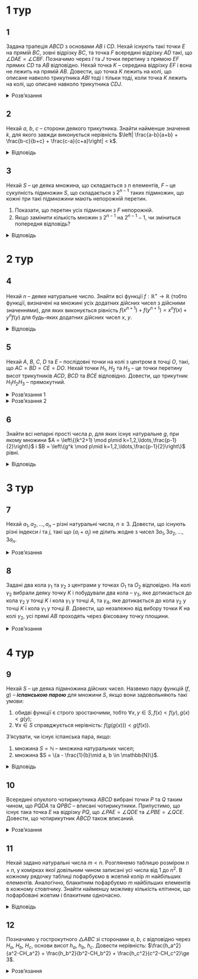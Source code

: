 # 1 тур
## 1
Задана трапеція $ABCD$ з основами $AB$ і $CD$. Нехай існують такі точки $E$ на прямій $BC$, зовні відрізку $BC$, та точка $F$ всередині відрізку $AD$ такі, що $\angle DAE = \angle CBF$. Позначимо через $I$ та $J$ точки перетину з прямою $EF$ прямих $CD$ та $AB$ відповідно. Нехай точка $K$ – середина відрізку $EF$ і вона не лежить на прямій $AB$. Довести, що точка $K$ лежить на колі, що описане навколо трикутника $ABI$ тоді і тільки тоді, коли точка $K$ лежить на колі, що описане навколо трикутника $CDJ$.
<details><summary>Розв’язання</summary>

Нехай розташування точок як на рис.313. З умов задачі $\angle EBF = 180^\circ - \angle CBF = 180^\circ - \angle EAF$, тому чотирикутник $AEBF$ – вписаний. Звідси $AJ \cdot JB = FJ \cdot JF$. Приймаючи це до уваги, точка $I$ лежить на описаному навколо $\triangle ABK$ колі тоді і тільки тоді, коли $IJ \cdot JK = FJ \cdot JF$. Оскільки $IJ = IF + FJ$, $JE = FE - FJ$ та $JK = \frac{1}{2}FE - FJ$, то це означає, що $I$ лежить на описаному навколо $\triangle ABK$ колі тоді і тільки тоді, коли $FJ = \frac{IF\cdot FE }{2IF + FE}$. 

Оскільки $AEBF$ – вписаний, та $AB \parallel CD$, то $\angle FEC = \angle FAB = 180^\circ - \angle CDF$, то $CDFE$ також циклічний, тому $ID \cdot IC = IF \cdot IE$. Звідси випливає, що $K$ лежить на описаному навколо $\triangle CDJ$ тоді і тільки тоді, коли $IJ \cdot IK = IF \cdot IE$. Визначаючи відрізки $IJ = IF + FJ$, $IK = IF + \frac{FE}{2}$ та $IE = IF + FE$, ми знаходимо, що $K$ лежить на описаному навколо $\triangle CDJ$ тоді і тільки тоді, коли $FJ = \frac{IF\cdot FE }{2IF + FE}$, що й доводить шукане.

_*Зауваження.*_ На рис.313 показана ситуація, коли точка $B$ на відрізку $CE$. Інший варіант – це точка $C$ лежить на відрізку $BE$. Тоді точка $I$ буде всередині, а точка $J$ – зовні відрізку $FE$, розташування точки $K$ відносно $I$, $J$ може змінюватись. 

Так само, можливо при міркуваннях треба буде замість кута $\varphi$ розглянути кут $\pi - \varphi$, там сума може стати різницею. Але цей розв’язок принципово не зміниться, якщо розглянути відстані та кути із знаками.
</details>

## 2
Нехай $a$, $b$, $c$ – сторони деякого трикутника. Знайти найменше значення $k$, для якого завжди виконується нерівність $\left| \frac{a-b}{a+b} + \frac{b-c}{b+c} + \frac{c-a}{c+a}\right| < k$.
<details><summary>Відповідь</summary>

$k = \frac{8\sqrt{2} - 5\sqrt{5}}{3}$
<details><summary>Розв’язання</summary>

Шляхом простих перетворень можемо одержати рівність: $\frac{a-b}{a+b}+ \frac{b-c}{b+c}+\frac{c-a}{c+a} = \frac{a-b}{a+b}\cdot \frac{b-c}{b+c}\cdot\frac{c-a}{c+a}$. Без обмеження загальності будемо вважати, що $a \geq b \geq c$, позначимо $b = c + \alpha$, $a = c + \alpha + \beta$. Для існування такого трикутника необхідно й достатньо, щоб виконувалась умова $\beta < c$. Тоді задана в умові нерівність набуває такого вигляду: $X = \frac{\alpha\beta(\alpha+\beta)}{(2c+\alpha)(2c+\alpha+\beta)(2c+2\alpha+\beta)} < k$. Оскільки $2c > 2\beta$, то $X < \frac{\alpha\beta(\alpha+\beta)}{(2\beta+\alpha)(\alpha+3\beta)(2\alpha+3\beta)} = Y$. Знайдемо таке число $k_1$, при якому $\forall\alpha$, $\beta > 0$ виконується умова $Y \leq k_1$. Перепишемо вираз: $Y = \frac{2\frac{\alpha}{2}((\beta + \frac{\alpha}{2}) - \frac{\alpha}{2})((\beta+\frac{\alpha}{2}) + \frac{\alpha}{2})}{2(\beta+\frac{\alpha}{2})(3(\beta+\frac{\alpha}{2})+\frac{\alpha}{2})(3(\beta+\frac{\alpha}{2})+\frac{\alpha}{2})} \leq k_1$. Покладемо $x=\beta+\frac{\alpha}{2}$, $y=\frac{\alpha}{2}$. Тоді остання нерівність набуде такого вигляду $\frac{y(x+y)(x-y)}{x(3x+y)(3x-y)} \le k_1 \iff \frac{1}{k_1} \le \frac{\left(9(\frac{x}{y})^2 - 1\right)\frac{x}{y}}{(\frac{x}{y})^2-1}$, далі знову позначимо $t = \frac{x}{y} = \frac{2\beta+\alpha}{\alpha} > 1$, тоді $\frac{1}{k_1} \le \frac{(9t^2-1)t}{t^2-1}$. Знайдемо найменше значення функції $f(t) = \frac{(9t^2-1)t}{t^2-1}$ при $t > 1$. Оскільки $f'(t) = \frac{9t^4 - 26t^2 + 1}{(t^2-1)^2}$, то можемо знайти екстремальні точки: $t^2 = \frac{13 \pm 4\sqrt{10}}{9}$, умові $t > 1$ задовольняє лише точка $t_0 = \sqrt{\frac{13+4\sqrt{10}}{9}} = \frac{\sqrt{5}+2\sqrt{2}}{3}$, легко переконатись, що це є шукана точка мінімуму. При цьому $f(t_0) = f\left(\frac{\sqrt{5}+2\sqrt{2}}{3}\right) = 8\sqrt{2}+5\sqrt{5}$, отже $k_1 \ge \frac{1}{8\sqrt{2}+5\sqrt{5}} =\frac{8\sqrt{2}-5\sqrt{5}}{3}$ і $k_1=\frac{8\sqrt{2}-5\sqrt{5}}{3}$.

Доведемо, що $k = k_1$. Очевидним є той факт, що $k \geq k_1$. Припустимо, що $k > k_1$. В попередніх позначеннях: $t_0 = \frac{x_0}{y_0} = \frac{\beta_0 + \frac{1}{2}\alpha_0}{\frac{1}{2}\alpha_0} = \frac{2\beta_0}{\alpha_0}+1 \implies \beta_0 = \frac{(t_0-1)\alpha_0}{2}$. Виберемо $\alpha$ і $\beta$, таким чином, щоб виконувалося співвідношення $\beta_0 = \frac{(t_0-1)\alpha_0}{2}$. Розглянемо функцію $X(c) = \frac{(2\alpha\beta)(\alpha+\beta)}{(2c+\alpha)(2c+\alpha+\beta)(2c+2\alpha+\beta)}$. Вона неперервна у точці $c = \beta$ і $X(\beta) = f(t_0) = 8\sqrt{2}+5\sqrt{5}$, тому $\forall\epsilon > 0 \exists\delta > 0: \forall x\in(\beta - \delta, \beta + \delta) \implies |X(x) - X(\beta)| < \epsilon$. Поклавши $\epsilon = \frac{1}{2}(k_1 - k)$ і взявши деяке $c$ з інтервалу $(\beta, \beta + \delta)$ отримаємо отримаємо деякий трикутник зі сторонами $c$, $b=c+\alpha$, $a=c+\alpha+\beta$, для якого $k_1 > X(c)>k$. Отримане протиріччя доводить, що $k=k_1=\frac{8\sqrt{2}-5\sqrt{5}}{3}$.
</details></details>

## 3
Нехай $S$ – це деяка множина, що складається з $n$ елементів, $F$ – це сукупність підмножин $S$, що складається з $2^{n-1}$ таких підмножин, що кожні три такі підмножини мають непорожній перетин.
1. Показати, що перетин усіх підмножин з $F$ непорожній.
2. Якщо замінити кількість множин з $2^{n-1}$ на $2^{n-1} - 1$, чи зміниться попередня відповідь?
<details><summary>Відповідь</summary>
відповідь не зміниться.
<details><summary>Розв’язання</summary>

1. Позначимо через $CX$ – доповнення до множини $X$, зрозуміло, що одночасно у множину $F$ не можуть попадати $X$ та $CX$, оскільки усього підмножин $2^n$, то рівно половина попадає до сукупності $F$, звідки з кожної пари $X$ та $CX$ рівно одна входить до $F$. 
	
	Нехай тепер $A,B\in F$. Якщо тепер $C(A\cap B)\in F$, то маємо три множини з $F$, які не перетинаються, що суперечить умові. Таким чином $C(A\cap B)\notin F$, звідки $A \cap B \in F$, тобто множина $F$ замкнена відносно перетину. Таким чином перетин усіх множин повинен належати цій множині, очевидно, що порожня множина не міститься в $F$, звідки й доведено, що перетин усіх множин непорожній.
2. Якщо тепер замінити кількість підмножин з $2^{n-1}$ на $2^{n-1}-1$, то відповідь не зміниться. З попередніх міркувань випливає, що існує множина $D$, для якої ні $D$, ні $CD$ не належать сукупності $F$, але для усіх інших множин $X$, як і раніше – або $X$, або $CX$ належать $F$. Спочатку розглянемо випадок, що існує принаймні одна множина $X \in F$, така що $X$ не містить ні $D$, ні $CD$. Тоді для кожної іншої множини $Y \in F$ множина $X \cap Y$ не містить ні $D$, ні $CD$, тому $C(X \cap Y)$ не співпадає ні з $D$, ні $CD$, а тому, аналогічно доведеному у пункті 1), ми маємо $X \cap Y \in F$. Оскільки $X \cap Y \subset X$, то воно не містить $D$ або $CD$. Продовжуючи аналогічно ми одержимо, що перетин множин не є порожнім.

	Таким чином ми одержали це для кожної множини з $F$, що не містить $D$ чи $CD$. Множини $D$ або $CD$ не можуть бути порожніми, оскільки, якщо це так, то додаючи до усього набору множин $F$ повну множину, то ми одержимо сукупність, що складається з $2^{n-1}$ множин та має непорожній перетин, що безпосередньо випливає з пункту 1).

	Якщо таких множин $X$ не існує, то зараз порахуємо, скільки множин містить у собі $D$ чи $CD$. Усього $2^{|CD|}$ множин містять $D$, та $2^{|D|}$ множин містять $CD$. Але уся множина рахувалася двічі, таким чином усього таким множин $2^{|CD|} + 2^{|D|} - 1$. Так само підраховано множини $D$ та $CD$, які не належать $F$. Звідси $2^{n-1}-1 = |F| \ge 2^{|CD|} + 2^{|D|} - 3$. Нехай $\max\{|D|,|CD|\}=t$, то $2^{n-1} -1 \le 2^t + 2^t -3=2^{t+1}-3$. Це показує, що $t \ge n-1$, оскільки $D$ та $CD$ не порожні, то $t=n-1$. Без обмежень загальності вважаємо, що $|D|=1$, $|CD|=n-1$. Але тоді кожна множина, що містить $CD$, це є або сама множина $CD$, або повна множина. Оскільки $CD$ не міститься в $F$, то лише повна множина може містити $CD$, але ця множина так само містить і $D$. Тобто кожна множина з $F$ містить $C$, що й означає, що перетин усіх множин з $F$ непорожній. 
</details></details>

# 2 тур
## 4
Нехай $n$ – деяке натуральне число. Знайти всі функції $f: \mathbb{R}^+ \to \mathbb{R}$ (тобто функції, визначені на множині усіх додатних дійсних чисел з дійсними значеннями), для яких виконується рівність $f(x^{n+1}) + f(y^{n+1}) = x^n f(x) + y^n f(y)$ для будь-яких додатних дійсних чисел $x$, $y$.
<details><summary>Відповідь</summary>

$f(x) = ax$, $a$ – довільне дійсне число.
<details><summary>Розв’язання</summary>

Підставимо $x = y$, отримаємо $f(2x^{n+1}) = 2x^n f(x)$, а тому $2 f(x^{n+1} + y^{n+1}) = 2x^n f(x) + 2y^n f(y) = f(2x^{n+1}) + f(2y^{n+1})$. Замінюючи $x^{n+1}$ і $y^{n+1}$ на $a$ і $b$ відповідно, отримаємо рівність
```math
2 f(a + b) = f(2a) + f(2b). \tag{1}
```
Розглянемо вираз $4 f(a + b + c)$. З одного боку, він дорівнює $2 f(2a) + 2 f(2b + 2c) = 2 f(2a) + f(4b) + f(4c)$, з іншого – $f(4a) + f(4b) + 2 f(2c)$, звідки $f(4a) − 2 f(2a) = f(4c) − 2 f(2c)$. Оскільки $f(2x^{n+1}) = 2x^n f(x)$, то $f(2) = 2 f(1)$ і підставляючи у попередню рівність $x = \frac{a}{2}$, $c = \frac{1}{2}$, матимемо $f(2x) − 2 f(x) = f(2) − 2 f(1) = 0$. Тому, з урахуванням (1), функція $f$ – адитивна. Таким чином, маємо дві умови на $f$: $f(x + y) = f(x) + f(y)$ і $f(x^{n+1}) = x^n f(x)$.

З адитивності $f$ випливає, що $f(kx) = kf(x)$ для $k \in \mathbb{N}$. Нехай $x = t + k$, де $k$ – натуральне. Тоді $f((t + k)^{n+1}) = (t+k)^n f(t+k)$, а отже, $\sum_{i=0}^{n+1} f\left(C^{n+1}_i t^i k^{n+1-i}\right) = (t+k)^n(f(t)+f(k))$, $\sum_{i=0}^{n+1} C_{n+1}^i k^i f(t^{n+1-i}) - (t+k)^n(f(t)+kf(1))=0$. Зафіксуємо $t$ і розглянемо останній вираз як многочлен відносно $k$. Він дорівнює 0 в усіх натуральних точках, а тому він тотожний 0. Знайдемо коефіцієнт при $k^n$. З одного боку, він рівний $C_{n+1}^n f(t) -f(t)- C_n^1 f(1)t$, з іншого він – 0, тому $f(t) = f(1)t$. Розглядаючи довільне $t$, отримаємо $f(t) = at$, де $a = f(1) \in \mathbb{R}$. Безпосередньою перевіркою переконуємось, що $f(x) = ax$ задовольняє умову задачі.
</details></details>

## 5
Нехай $A$, $B$, $C$, $D$ та $E$ – послідовні точки на колі з центром в точці $O$, такі, що $AC = BD = CE = DO$. Нехай точки $H_1$, $H_2$ та $H_3$ – це точки перетину висот трикутників $ACD$, $BCD$ та $BCE$ відповідно. Довести, що трикутник $H_1H_2H_3$ – прямокутний.
<details><summary>Розв’язання 1</summary>

Так як точка $H_1$ – ортоцентр трикутника $ACD$, а $O$ – центр описаного кола цього трикутника, то $\overrightarrow{OH_1} = \overrightarrow{OA} + \overrightarrow{OC} + \overrightarrow{OD}$. Аналогічно, $\overrightarrow{OH_2} = \overrightarrow{OB} + \overrightarrow{OC} + \overrightarrow{OD}$ та $\overrightarrow{OH_3} = \overrightarrow{OB} + \overrightarrow{OC} + \overrightarrow{OE}$. Отже, $\overrightarrow{H_1H_2} = \overrightarrow{OH_2} − \overrightarrow{OH_1} = \overrightarrow{OB} − \overrightarrow{OA}$ та $\overrightarrow{H_2H_3} = \overrightarrow{OH_3} − \overrightarrow{OH_2} = \overrightarrow{OE} − \overrightarrow{OD}$. Скалярний добуток цих векторів дорівнює
```math
\overrightarrow{H_1H_2} \cdot \overrightarrow{H_2H_3} = (\overrightarrow{OB} − \overrightarrow{OA})(\overrightarrow{OE} − \overrightarrow{OD}) = \overrightarrow{OB} \cdot \overrightarrow{OE} − \overrightarrow{OB} \cdot \overrightarrow{OD} − \overrightarrow{OA} \cdot \overrightarrow{OE} + \overrightarrow{OA} \cdot \overrightarrow{OD} = |OB|\cdot|OE|\cos\angle BOE - |OB|\cdot|OD|\cos\angle BOD - |OA|\cdot|OE|\cos\angle AOE + |OA|\cdot|OD|\cos\angle AOD = |OA|^2 (\cos \angle BOE − \cos \angle BOD − \cos \angle AOE + \cos \angle AOD).
```
Трикутники $AOC$ та $COE$ рівносторонні, тому $\angle AOE =120^\circ$. Трикутник $BOD$ також рівносторонній, тому $\angle BOD = 60^\circ$. Отже,
```math
\overrightarrow{H_1H_2} \cdot \overrightarrow{H_2H_3} = |OA|^2 (\cos \angle BOE − \cos 60^\circ − \cos 120^\circ + \cos \angle AOD) = |OA|^2 (\cos \angle BOE + \cos \angle AOD) = 2|OA|^2 \cos \left(\frac{\angle BOE + \angle AOD}{2}\right) \cos \left(\frac{\angle BOE − \angle AOD}{2}\right).
```
Неважко переконатись, що $\angle BOE + \angle AOD = 2 \angle BOD + \angle DOE + \angle AOB$, звідки
```math
\frac{\angle BOE + \angle AOD}{2} = \angle BOD + \frac{\angle DOE + \angle AOD}{2}=60^\circ + \angle DCE + \angle ACB=60^\circ + \angle DCB -\angle ECA = 60^\circ + (180^\circ - 30^\circ) - 120^\circ = 90^\circ,
```
тому $\cos\left(\frac{\angle BOE + \angle AOD}{2}\right) = \cos 90^\circ=0$ і $\overrightarrow{H_1H_2}\cdot \overrightarrow{H_2H_3}=0$, що й завершує доведення.
</details>
<details><summary>Розв’язання 2</summary>

Так як $\angle CH_3B = \angle BEC = \angle BDC = \angle CH_2B$, то точки $C$, $H_3$, $H_2$, $B$ – циклічні. Аналогічно, чотирикутник $CH_1H_2D$ – циклічний.

Ми хочемо показати, що $\angle H_3H_2H_1 = \frac{\pi}{2}$. Але $\angle H_3H_2H_1 = \angle H_3H_2C + \angle CH_2H_1$, тому $\angle H_3H_2C = \angle H_3BC$ та $\angle CH_2H_1 = \angle CDH_1$. Нехай $F$ – точка перетину прямих $BH_3$ та $EC$, $G$ – точка перетину $AC$ та $DH_2$. Треба показати, що $\angle FBC + \angle CDG = \frac{\pi}{2}$. Позначимо ці два кути через $\alpha$ та $\beta$ відповідно. Маємо: $\angle ECB = \frac{\pi}{2} + \alpha$ та $DCA + \frac{\pi}{2} + \beta$. Тому $\alpha + \beta = \angle ECB + \angle DCA - \pi = 2\angle ECA + \angle DCE + \angle ACB - \angle \pi = \frac{\pi}{3} + \angle DCE + \angle ACB$. При цьому $\angle ACB = \angle CAD$, так як чотирикутник $ABCD$ – рівнобічна трапеція. А значить $\angle DCE + \angle ACB = \angle DAE + \angle CAD = \frac{1}{2}\angle COE= 30^\circ$, що й дає $\alpha + \beta = 90^\circ$.
</details>

## 6
Знайти всі непарні прості числа $p$, для яких існує натуральне $g$, при якому множини $A = \left\{(k^2+1) \mod p\mid k=1,2,\ldots,\frac{p-1}{2}\right\}$ і $B = \left\{g^k \mod p\mid k=1,2,\ldots,\frac{p-1}{2}\right\}$ рівні.
<details><summary>Відповідь</summary>

$p = 3$
<details><summary>Розв’язання</summary>

Припустимо, що $g$ ділиться на $p$, тоді $B = \{0\}$, але $2\in A$, тобто рівність множин неможлива. Отже, $(g, p) = 1$. Зауважимо, що $|A| = \frac{p-1}{2}$, тому має бути $|B| = \frac{p-1}{2}$. Якщо для деякого $m$ $g^m \equiv 1 \pmod{1}$, то $|B| \leq m$, а отже, $\frac{p-1}{2} \leq m$, тому можливі лише варіанти $m=\frac{p-1}{2}$, і $m = p - 1$. Розглянемо перший з варіантів. $g^\frac{p-1}{2} \equiv 1 \pmod{p}$, тому $1 \in B = A$, але для всіх $k = \overline{1,\frac{p-1}{2}}$: $(k^2 + 1) \not\equiv 1 \pmod{p}$, тобто цей випадок неможливий.

Нехай тепер $g^{p-1} \equiv 1 \pmod{p}$, і $\forall t = \overline{1, p - 2}$ $g^t \not\equiv 1 \pmod{p}$. Звідси $g^\frac{p-1}{2} \equiv -1 \pmod{p}$ і $\left(\frac{-1}{p}\right)=-1$ (де $\left(\frac{k}{p}\right)$ – символ Лежандра), інакше $0 \in A = B$, що неможливо. Доведемо наступне твердження: якщо $\left(\frac{a}{p}\right) = 1$, то $\left(\frac{a+2}{p}\right) = 1$. 

$\left(\frac{a}{p}\right) = 1 \implies a \equiv k^2 \pmod{p} \implies a + 1 \equiv k^2 + 1 \pmod{p} \in A \implies a+1 \in B \implies (-a-1)\pmod{p} \not\in B \implies \forall t=\overline{1,\frac{p-1}{2}}: t^2+1 \not\equiv -a-1 \pmod{p} \implies \left(\frac{-a-2}{p}\right) = -1 \implies \left(\frac{a+2}{p}\right) = 1$. Оскільки $\left(\frac{1}{p}\right) = 1$, то $\left(\frac{2k+1}{p}\right) = 1$, $k = \overline{1, \frac{p-1}{2}}$. З іншого боку, при $p > 3$, $\left(\frac{4}{p}\right) = 1$, звідки $|A| \ge \frac{p-1}{2}+1 > \frac{p-1}{2}$ – протиріччя. Отже, єдиний можливий випадок $p = 3$. В такому випадку можна взяти $g = 2$ і твердження задачі буде виконано. Таким чином, відповідь на питання задачі $p = 3$.
</details></details>

# 3 тур
## 7
Нехай $a_1, a_2, \ldots, a_n$ – різні натуральні числа, $n \geq 3$. Довести, що існують різні індекси $i$ та $j$, такі що $(a_i + a_j)$ не ділить жодне з чисел $3a_1, 3a_2, \ldots, 3a_n$.
<details><summary>Розв’язання</summary>

Без обмеження загальності можна вважати, що $0<a_1<a_2<\ldots<a_n$. Можна також вважати, що $a_1, a_2, \ldots, a_n$ взаємнопрості в сукупності. В іншому випадку поділивши всі числа на їх НСД отримаємо те ж саме питання для нової послідовності, усі члени якої взаємнопрості числа.

Припустимо, що твердження задачі невірне. Тоді $\forall i < n \exists j$, таке що $(a_n + a_i)$ ділить $3a_j$. Якщо $(an + a_i)$ не ділиться на 3, то $(a_n + a_i)$ ділить $a_j$, що неможливо, тому що $0 < a_j \leq a_n < a_n + a_i$. Отже, $(a_n + a_i)$ ділиться на 3 $\forall i = \overline{1, n-1}$, а тому всі $a_1,\ldots,a_{n-1}$ конгруентні $(-a_n)$ по модулю 3.

Далі $a_n$ не ділиться на 3, інакше всі $a_i$ також діляться на 3, що суперечить їх взаємнопростоті. Таким чином, $a_n \equiv r \pmod{3}$, де $r \in \{1,2\}$, і $a_i \equiv 3 - r \pmod{3} \forall i = \overline{1,n-1}$.

Розглянемо суму $a_{n-1} + a_i$, де $i = \overline{1,n-2}$. Така сума буде хоча б одна, оскільки $n \geq 3$. Нехай $j$ такий індекс, що $a_{n-1} + a_i \mid 3a_j$. Зауважимо, що $a_{n-1} + a_i$ не ділиться на 3, оскільки $a_{n-1} + a_i\equiv 2a_i \not\equiv 0 \pmod{3}$. Звідси слідує, що $a_{n-1} + a_i \mid a_j$, а отже $a_{n-1} + a_i \leq a_j$. Оскільки $a_{n-1}<a_j\leq a_n$ то $j=n$. Таким чином, $a_n$ ділиться на всі суми $a_{n-1}+a_i$, де $1\le i\le n-2$ і $a_{n-1}+a_i\leq a_n$.

Нехай $3a_j$ ділиться на $a_n + a_{n-1}$. Якщо $j \leq n-2$, то $a_n + a_{n-1} \leq 3a_j < a_j < a_j + 2a_{n-1}$. Звідси, $a_n<a_{n-1}+a)j$ що суперечить доведеному вище. Отже, $j = n-1$ чи $j = n$.

Розглянемо випадок $j=n-1$. Маємо $3a_{n-1} =k(a_n+a_{n-1})$, де $k$ - ціле, звідки слідує, що $k=1$ ($k\leq 0$ і $j\geq 3$ - суперечать $0<a_{n-1}<a_n$; $k=1$ приводить до $a_{n-1}=2a_n>a_{n-1}$). Отже, $3a_{n-1}=a_n+a_{n-1}$, тобто $a_n=2a_{n-1}$.

Аналогічно, якщо $j=n$, то $3a_n=k(a_n+a_{n-1})$, при деякому цілому $k$, і можливий випадок лише $k=2$. Звідси, $a_n=2a_{n-1}$, і це справедливо для обох можливих випадків $j=n-1$ і $j=n$.

Тепер розглянемо випадок $a_n=2a_{n-1}$. В такому разі, сума $a_{n-1}+a_1$ знаходиться строго між $\frac{a_n}{2}$ і $a_n$. Але $a_{n-1}$ і $a_1$ різні, тому $a_{n-1}+a_1\mid a_n$, а це приводить нас до протиріччя.
</details>


## 8
Задані два кола $\gamma_1$ та $\gamma_2$ з центрами у точках $O_1$ та $O_2$ відповідно. На колі $\gamma_2$ вибрали деяку точку $K$ і побудували два кола – $\gamma_3$, яке дотикається до кола $\gamma_2$ у точці $K$ і кола $\gamma_1$ у точці $A$, та $\gamma_4$, яке дотикається до кола $\gamma_2$ у точці $K$ і кола $\gamma_1$ у точці $B$. Довести, що незалежно від вибору точки $K$ на колі $\gamma_2$, усі прямі $AB$ проходять через фіксовану точку площини.
<details><summary>Розв’язання</summary>

Спочатку випадок, коли кола $\gamma_1 \cap \gamma_2 = \emptyset$. Тоді в основі доведення є така лема.

_**Лема**_. Існує інверсія що переводить два кола, що не перетинаються, у концентричні.

Для доведення леми достатньо розглянути інверсію в одній з точок перетину прямої що сполучає центри кіл з колом ортогональним до них. 

Переведемо кола $\gamma_1$, $\gamma_2$ у концентричні інверсією з центром у точці $I$. (рис.314). Точки $A'$, $B'$ будуть діаметрально протилежними у колі $\gamma_2$. Коло описане навколо $A'B'I$ буде проходити через точку $C'$. Її розташування не залежить від $K'$, адже
$OC' = \frac{OA'\cdot OOB'}{OI}$. Прообраз кола описаного навколо $A'B'I$ – пряма $AB$, а точки $C'$ – певна фіксована точка $C$. 

Випадок, якщо кола перетинаються також можна довести за допомогою інверсії.
</details></details>

# 4 тур
## 9
Нехай $S$ – це деяка підмножина дійсних чисел. Назвемо пару функцій $(f, g)$ – _**іспанською парою**_ для множини $S$, якщо вони задовольняють такі умови:
1. обидві функції є строго зростаючими, тобто $\forall x, y \in S, f(x) < f(y), g(x) < g(y)$;
2. $\forall x \in S$ справджується нерівність: $f(g(g(x))) < g(f(x))$.

З’ясувати, чи існує іспанська пара, якщо:
1. множина $S = \mathbb{N}$ – множина натуральних чисел;
2. множина $S = \{a - \frac{1}{b}\mid a, b \in \mathbb{N}\}$.
<details><summary>Відповідь</summary>

1. не існує;
2. існує.
<details><summary>Розв’язання</summary>

1. Впровадимо такі позначення: $g_k(x) = \underbrace{g(g(\ldots g(x)\ldots))}_k$, $k \in \mathbb{N}$, $g_0(x) = x$. Припустимо, що існує іспанська пара для $S = \mathbb{N}$. З властивості 1) $\forall x\in\mathbb{N}$ $f(x) \geq x$, $g(x) \geq x$. Ми стверджуємо, що 
$g_k(x) \leq f(x)$ $\forall k \geq 0$ та $\forall x \in \mathbb{N}$. Доведемо це ММІ. Для випадку $k=0$ усі вже доведене: $f(x) \geq x = g_0(x)$, для індукційного переходу достатньо скористатися умовою 2): $g(g_{k+1}(x)) = g_k(g(x)) \leq f(g_2(x)) < g(f(x))> \implies g_{k+1}(x) < f(x)$ з монотонного зростання функції. Таким чином припущення доведене.
	
	Якщо $g(x) \equiv x$, то $f(g(g(x))) = f(x) = g(f(x))$, що суперечить умові 2). Це означає, що $\exists x_0 \in \mathbb{N}$: $x_0 < g(x_0)$. Розглянемо послідовність $x_0, x_1, \ldots$, де $x_k = g_k(x_0)$. Вона зростаюча, бо $x_0 < g(x_0) = x_1$, та розуміємо: при $x_k < x_{k+1}$ $x_{k+1} = g(x_k) < g(x_{k+1}) = x_{k+2}$. Але це означає, що значення $f(x_0)$ не визначене, бо за доведеним з одного боку $g_{k+1}(x_0) < f(x_0)$, а з іншого – у лівій частині нескінченно зростаюча послідовність. Одержана суперечність завершує доведення.

2. Наведемо один приклад іспанської пари функцій для такої множини: $f(a -\frac{1}{b})=a+1-\frac{1}{b}$, $g(a-\frac{1}{b}) = a - \frac{1}{b+3^a}$. Ці функції очевидно зростаючі. Залишається перевірити умову 2). $f(g(g(a-\frac{1}{b}))) = a+1-\frac{1}{b+2\cdot 3^a}<a+1 -\frac{1}{b+3^{a+1}} = g(f(a-\frac{1}{b}))$

_**Зауваження.**_ Існують і інші приклади таких іспанських пар, наприклад, $f(a-\frac{1}{b}) = 3a-\frac{1}{b}$, $g(a-\frac{1}{b}) = a - \frac{1}{a + b}$, можна також виписати більш загальні умови на такі пари.
</details></details>

## 10
Всередині опуклого чотирикутника $ABCD$ вибрані точки $P$ та $Q$ таким чином, що $PQDA$ та $QPBC$ – вписані чотирикутники. Припустимо, що існує така точка $E$ на відрізку $PQ$, що $\angle PAE = \angle QDE$ та $\angle PBE = \angle QCE$. Довести, що чотирикутник $ABCD$ також вписаний.
<details><summary>Розв’язання</summary>

Нехай $F$ – така точка на відрізку $AD$, що $EF || AP$. За умовою $PQDA$ – вписаний. Якщо точка $F$ належить відрізку $AD$, то $\angle EFD = \angle PAD =180^\circ - \angle EQD$, точки $F$, $Q$ – по різні боки від прямої $DE \implies EFDQ$ – вписаний. Якщо ж $D$ належить відрізку $AF$, то аналогічно міркуючи, бачимо, що $\angle EFD = \angle EQD$, тоді точки $F$, $Q$ по один бік від прямої $DE$, тому $EDFQ$ – вписаний (рис.315).

У обох випадках маємо рівність $\angle EFQ = \angle EDQ = \angle PAE$, звідки випливає, що $FQ || AE$, тому трикутники $EFQ$ та $PAE$ – гомотетичні, або більш строго, $\triangle EFQ$ є образом $\triangle PAE$ при відображенні $f$, яке перетворює точки $P$, $E$ відповідно у точки $E$, $Q$. Тобто це є гомотетія або паралельний перенос. Зазначимо, що відображення $f$ однозначно визначається розташуванням точок $P$, $E$, $Q$.

Нехай тепер $G$ така точка на прямій $BC$, що $EG || PB$. Повністю аналогічно маємо, що $\triangle EGQ$ є образом $\triangle PBE$ при тому самому відображенні $f$. Тобто це відображення перетворює точки $A$, $P$, $B$, $E$ у точки $F$, $E$, $G$, $Q$ відповідно.

Якщо $PE \neq QE$, то $f$ – гомотетія з центром у деякій точці $X = AF \cap PE \cap BG$. Тому й $AG \cap PQ \cap BC = X$. Оскільки за умовою чотирикутники $PQDA$ та $QPBC$ – вписані, то $XA \cdot XD = XP \cdot XQ = XB \cdot XC$, звідки й випливає, що чотирикутник $ABCD$ – вписаний.

І останній випадок, коли $PE = QE$, то $f$ – паралельний перенос, тому $AD || PQ || BC$, тобто $PQDA$ та $QPBC$ – вписані трапеції, тому вони рівнобічні, звідки й $ABCD$ – рівнобічна трапеція, а тому є вписаним чотирикутником.
</details></details>

## 11
Нехай задано натуральні числа $m < n$. Розглянемо таблицю розміром $n \times n$, у комірках якої довільним чином записані усі числа від 1 до $n^2$. В кожному рядочку таблиці пофарбуємо в жовтий колір $m$ найбільших елементів. Аналогічно, блакитним пофарбуємо $m$ найбільших елементів в кожному стовпчику. Знайти найменшу можливу кількість клітинок, що пофарбовані жовтим і блакитним одночасно.
<details><summary>Відповідь</summary>

$m^2$
<details><summary>Розв’язання</summary>

Назвемо зеленою клітинку, що пофарбована жовтим і блакитним кольорами одночасно, і позначимо кількість зелених клітинок в таблиці $A$ через $m(A)$ ($A$ – наша таблиця). Покажемо, що $m(A)\ge m^2$. Упорядкуємо числа в $j$ - ому стовпчику за спаданням: 
$a_1^{(j)} > a_2^{(j)} >\ldots > a_n^{(j)}$, і без втрати загальності будемо вважати, що $x = a_{m+1}^{(1)} = \max_{1 \leq j \leq n} a_{m+1}^{(j)}$. Припустимо, що існує хоча б одна блакитна, але не жовта клітинка в першому стовпчику. Нехай $a = a_k^{(1)}$ – число записане в цій клітинці. Зауважимо, що $k \leq m$. Виберемо $m$ - те за величиною число, що записане в тому ж рядочку що і $a$, та позначимо його $b = a_i^{(l)}$. Оскільки число $a$ не жовте, то $b > a$. Нехай $y = a_{m+1}^{(l)}$, тоді за припущенням маємо $b > a > x > y$. Далі поміняємо числа $a$ і $b$ місцями і позначимо отриману таблицю $A'$. Умова $b > a > x > y$ означає, що клітинки з $x$ та $y$ залишилися не блакитними після перестановки. Також це означає, що клітинки з $b$ є зеленими в таблицях $A$ і $A'$. Продовжуючи цей процес отримаємо таблицю $A''$, таку що всі блакитні клітинки в першому стовпчику також зелені. 

Тепер викинемо з розгляду перший стовпчик таблиці. Проведемо аналогічні міркування з другим стовпчиком, третім і так далі до $m$. За $m$ кроків отримаємо таблицю, в якій всі блакитні клітинки в перших $m$ стовпчиках зелені, а це означає, що $m(A)^2 \geq m$. Залишається побудувати таблицю $A$, для якої $m(A) \ge m^2$. Прикладом може слугувати таблиця у якої $j$-ий елемент в $i$-му стовпчику дорівнює $(j−1)n + i$.
</details></details>

## 12
Позначимо у гострокутного $\triangle ABC$ зі сторонами $a$, $b$, $c$ відповідно через $H_a$, $H_b$, $H_c$, основи висот $h_a$, $h_b$, $h_c$. Довести нерівність: $\frac{h_a^2}{a^2-CH_a^2} + \frac{h_b^2}{b^2-CH_b^2} + \frac{h_c^2}{c^2-CH_c^2}\ge 3$.
<details><summary>Розв’язання</summary>

Без обмеження загальності розгляду будемо вважати, що діаметр описаного кола дорівнює 1, тоді $a=\sin\alpha$, $b=\sin\beta$, $c=\sin\gamma$, тоді $a = \sin\alpha = \sin(\pi − (\beta + \gamma )) = \sin \beta \cos\gamma + \cos \beta \sin \gamma$ і $CH_a = \sin \beta \cos\gamma$, тобто $a^2 = CH_a^2 = (a-CH_a)(a+CH_a)= (\sin \gamma \cos \beta)(\cos \beta \sin \gamma + 2\sin \beta \cos\gamma)$, тому $\frac{h_a^2}{a^2-CH_a^2} = \frac{\sin^2\beta\sin^2\gamma}{(\sin \gamma \cos \beta)(\cos \beta \sin \gamma + 2\sin \beta \cos\gamma)} = \frac{\tg^2\beta\tg\gamma}{\tg\gamma+2\tg\beta}$. Позначимо $x = \tan\alpha,\ldots$, тоді нерівність з умови перетвориться на таку: $\frac{y^2z}{2y+z}+\frac{z^2x}{2z+x}+\frac{x^2y}{2x+y}\ge 3$, при цьому з властивостей тангенсів кутів трикутника $xyz = x + y + z$. За нерівністю між середніми
```math
\frac{y^2z}{2y+z}+\frac{z^2x}{2z+x}+\frac{x^2y}{2x+y} \ge 3\sqrt[3]{\frac{(xyz)^3}{(2x+y)(2y+z)(2z+x)}} = \sqrt[3]{\frac{(3(x+y+z))^3}{(2x+y)(2y+z)(2z+x)}} = \sqrt[3]{\frac{((2x+y)+(2y+z)+(2z+x))^3}{(2x+y)(2y+z)(2z+x)}} \ge \sqrt[3]{\frac{27(2x+y)(2y+z)(2z+x)}{(2x+y)(2y+z)(2z+x)}}=3,
```
що й треба було довести.
</details>
